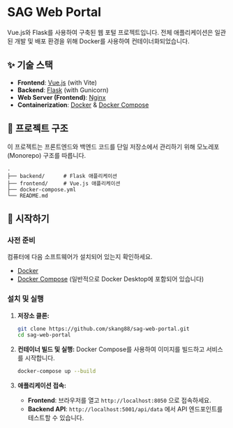 # SAG Web Portal

Vue.js와 Flask를 사용하여 구축된 웹 포털 프로젝트입니다. 전체 애플리케이션은 일관된 개발 및 배포 환경을 위해 Docker를 사용하여 컨테이너화되었습니다.

## ✨ 기술 스택

*   **Frontend**: [Vue.js](https://vuejs.org/) (with Vite)
*   **Backend**: [Flask](https://flask.palletsprojects.com/) (with Gunicorn)
*   **Web Server (Frontend)**: [Nginx](https://www.nginx.com/)
*   **Containerization**: [Docker](https://www.docker.com/) & [Docker Compose](https://docs.docker.com/compose/)

## 📂 프로젝트 구조

이 프로젝트는 프론트엔드와 백엔드 코드를 단일 저장소에서 관리하기 위해 모노레포(Monorepo) 구조를 따릅니다.

```
.
├── backend/      # Flask 애플리케이션
├── frontend/     # Vue.js 애플리케이션
├── docker-compose.yml
└── README.md
```

## 🚀 시작하기

### 사전 준비

컴퓨터에 다음 소프트웨어가 설치되어 있는지 확인하세요.
*   [Docker](https://www.docker.com/get-started)
*   [Docker Compose](https://docs.docker.com/compose/install/) (일반적으로 Docker Desktop에 포함되어 있습니다)

### 설치 및 실행

1.  **저장소 클론:**
    ```bash
    git clone https://github.com/skang88/sag-web-portal.git
    cd sag-web-portal
    ```

2.  **컨테이너 빌드 및 실행:**
    Docker Compose를 사용하여 이미지를 빌드하고 서비스를 시작합니다.
    ```bash
    docker-compose up --build
    ```

3.  **애플리케이션 접속:**
    *   **Frontend**: 브라우저를 열고 `http://localhost:8050` 으로 접속하세요.
    *   **Backend API**: `http://localhost:5001/api/data` 에서 API 엔드포인트를 테스트할 수 있습니다.